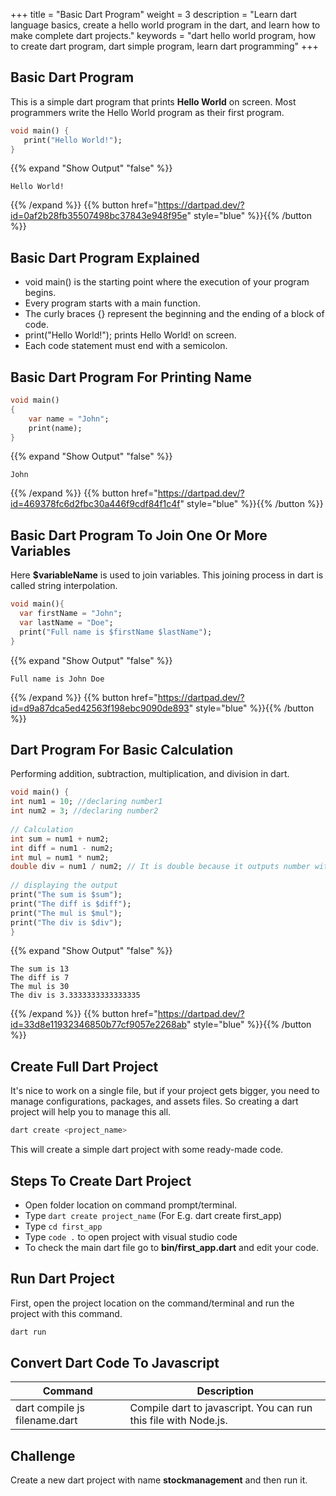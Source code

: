 +++
title = "Basic Dart Program"
weight = 3
description = "Learn dart language basics, create a hello world program in the dart, and learn how to make complete dart projects."
keywords = "dart hello world program, how to create dart program, dart simple program, learn dart programming"
+++

## Basic Dart Program
This is a simple dart program that prints **Hello World** on screen. Most programmers write the Hello World program as their first program.

```dart
void main() { 
   print("Hello World!"); 
}
```
{{% expand "Show Output" "false" %}}
````plaintext
Hello World!
````
{{% /expand %}}
{{% button href="https://dartpad.dev/?id=0af2b28fb35507498bc37843e948f95e" style="blue" %}}{{% /button %}}

## Basic Dart Program Explained
- void main() is the starting point where the execution of your program begins. 
- Every program starts with a main function.
- The curly braces {} represent the beginning and the ending of a block of code.
- print("Hello World!"); prints Hello World! on screen.
- Each code statement must end with a semicolon.
 
## Basic Dart Program For Printing Name

```dart
void main()
{
    var name = "John";
    print(name);
}
``` 
{{% expand "Show Output" "false" %}}
````plaintext
John
````
{{% /expand %}}
{{% button href="https://dartpad.dev/?id=469378fc6d2fbc30a446f9cdf84f1c4f" style="blue" %}}{{% /button %}}

## Basic Dart Program To Join One Or More Variables
Here **$variableName** is used to join variables. This joining process in dart is called string interpolation.

```dart
void main(){
  var firstName = "John";
  var lastName = "Doe";
  print("Full name is $firstName $lastName");
}
``` 
{{% expand "Show Output" "false" %}}
````plaintext
Full name is John Doe
````
{{% /expand %}}
{{% button href="https://dartpad.dev/?id=d9a87dca5ed42563f198ebc9090de893" style="blue" %}}{{% /button %}}

## Dart Program For Basic Calculation
Performing addition, subtraction, multiplication, and division in dart.

```dart
void main() {
int num1 = 10; //declaring number1
int num2 = 3; //declaring number2
  
// Calculation
int sum = num1 + num2;
int diff = num1 - num2;
int mul = num1 * num2;
double div = num1 / num2; // It is double because it outputs number with decimal.
  
// displaying the output
print("The sum is $sum");
print("The diff is $diff");
print("The mul is $mul");
print("The div is $div");
}
```
{{% expand "Show Output" "false" %}}
````plaintext
The sum is 13
The diff is 7
The mul is 30
The div is 3.3333333333333335
````
{{% /expand %}}
{{% button href="https://dartpad.dev/?id=33d8e11932346850b77cf9057e2268ab" style="blue" %}}{{% /button %}}

## Create Full Dart Project
It's nice to work on a single file, but if your project gets bigger, you need to manage configurations, packages, and assets files. So creating a dart project will help you to manage this all.

```dart
dart create <project_name>
```
This will create a simple dart project with some ready-made code.

## Steps To Create Dart Project
- Open folder location on command prompt/terminal.
- Type `dart create project_name` (For E.g. dart create first_app)
- Type `cd first_app`
- Type `code .` to open project with visual studio code
- To check the main dart file go to **bin/first_app.dart** and edit your code.

## Run Dart Project
First, open the project location on the command/terminal and run the project with this command.
```dart
dart run
```

## Convert Dart Code To Javascript
|  Command  |  Description  |
| ----------- | --------- | 
|  dart compile js filename.dart  |  Compile dart to javascript. You can run this file with Node.js.  |

## Challenge
Create a new dart project with name **stockmanagement** and then run it.

